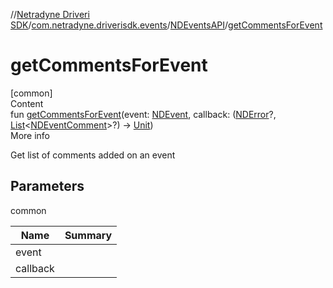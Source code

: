 //[Netradyne Driveri SDK](../../index.md)/[com.netradyne.driverisdk.events](../index.md)/[NDEventsAPI](index.md)/[getCommentsForEvent](get-comments-for-event.md)



# getCommentsForEvent  
[common]  
Content  
fun [getCommentsForEvent](get-comments-for-event.md)(event: [NDEvent](../-n-d-event/index.md), callback: ([NDError](../../com.netradyne.driverisdk/-n-d-error/index.md)?, [List](https://kotlinlang.org/api/latest/jvm/stdlib/kotlin.collections/-list/index.html)<[NDEventComment](../-n-d-event-comment/index.md)>?) -> [Unit](https://kotlinlang.org/api/latest/jvm/stdlib/kotlin/-unit/index.html))  
More info  


Get list of comments added on an event



## Parameters  
  
common  
  
|  Name|  Summary| 
|---|---|
| <a name="com.netradyne.driverisdk.events/NDEventsAPI/getCommentsForEvent/#com.netradyne.driverisdk.events.NDEvent#kotlin.Function2[com.netradyne.driverisdk.NDError?,kotlin.collections.List[com.netradyne.driverisdk.events.NDEventComment]?,kotlin.Unit]/PointingToDeclaration/"></a>event| <a name="com.netradyne.driverisdk.events/NDEventsAPI/getCommentsForEvent/#com.netradyne.driverisdk.events.NDEvent#kotlin.Function2[com.netradyne.driverisdk.NDError?,kotlin.collections.List[com.netradyne.driverisdk.events.NDEventComment]?,kotlin.Unit]/PointingToDeclaration/"></a>
| <a name="com.netradyne.driverisdk.events/NDEventsAPI/getCommentsForEvent/#com.netradyne.driverisdk.events.NDEvent#kotlin.Function2[com.netradyne.driverisdk.NDError?,kotlin.collections.List[com.netradyne.driverisdk.events.NDEventComment]?,kotlin.Unit]/PointingToDeclaration/"></a>callback| <a name="com.netradyne.driverisdk.events/NDEventsAPI/getCommentsForEvent/#com.netradyne.driverisdk.events.NDEvent#kotlin.Function2[com.netradyne.driverisdk.NDError?,kotlin.collections.List[com.netradyne.driverisdk.events.NDEventComment]?,kotlin.Unit]/PointingToDeclaration/"></a>
  
  



